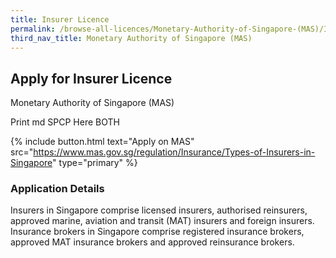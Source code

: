 ```yaml
---
title: Insurer Licence
permalink: /browse-all-licences/Monetary-Authority-of-Singapore-(MAS)/Insurer-Licence
third_nav_title: Monetary Authority of Singapore (MAS)
---
```


## Apply for Insurer Licence

Monetary Authority of Singapore (MAS)

Print md SPCP Here BOTH

{% include button.html text="Apply on MAS" src="https://www.mas.gov.sg/regulation/Insurance/Types-of-Insurers-in-Singapore" type="primary" %}

### Application Details

<p>Insurers in Singapore comprise licensed insurers, authorised reinsurers, approved marine, aviation and transit (MAT) insurers and foreign insurers. Insurance brokers in Singapore comprise registered insurance brokers, approved MAT insurance brokers and approved reinsurance brokers.</p>

